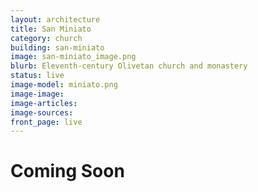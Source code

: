 ```yaml
---
layout: architecture
title: San Miniato
category: church
building: san-miniato
image: san-miniato_image.png
blurb: Eleventh-century Olivetan church and monastery
status: live
image-model: miniato.png
image-image: 
image-articles: 
image-sources:
front_page: live
---
```


# Coming Soon

